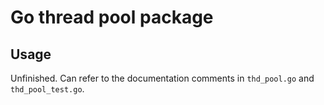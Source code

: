 # Go thread pool package

## Usage
Unfinished. Can refer to the documentation comments in `thd_pool.go` and `thd_pool_test.go`.
